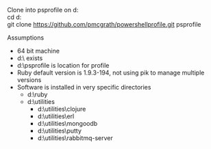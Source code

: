 Clone into psprofile on d:\
cd d:\
git clone https://github.com/pmcgrath/powershellprofile.git psprofile

Assumptions
* 64 bit machine
* d:\ exists
* d:\psprofile is location for profile
* Ruby default version is 1.9.3-194, not using pik to manage multiple versions
* Software is installed in very specific directories
	* d:\ruby
	* d:\utilities
		* d:\utilities\clojure
		* d:\utilities\erl
		* d:\utilities\mongoodb
		* d:\utilities\putty
		* d:\utilities\rabbitmq-server


